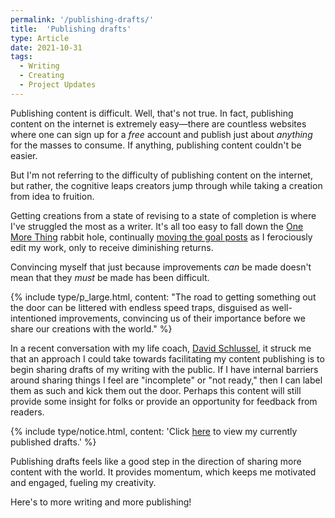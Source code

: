 ```yaml
---
permalink: '/publishing-drafts/'
title:  'Publishing drafts'
type: Article
date: 2021-10-31
tags:
  - Writing
  - Creating
  - Project Updates
---
```


Publishing content is difficult. Well, that's not true. In fact, publishing content on the internet is extremely easy—there are countless websites where one can sign up for a _free_ account and publish just about _anything_ for the masses to consume. If anything, publishing content couldn't be easier.   

But I'm not referring to the difficulty of publishing content on the internet, but rather, the cognitive leaps creators jump through while taking a creation from idea to fruition.  

Getting creations from a state of revising to a state of completion is where I've struggled the most as a writer. It's all too easy to fall down the [One More Thing](/one-more-thing) rabbit hole, continually [moving the goal posts](https://en.wikipedia.org/wiki/Moving_the_goalposts) as I ferociously edit my work, only to receive diminishing returns.

Convincing myself that just because improvements _can_ be made doesn't mean that they _must_ be made has been difficult.

{% include type/p_large.html, content: "The road to getting something out the door can be littered with endless speed traps, disguised as well-intentioned improvements, convincing us of their importance before we share our creations with the world." %}

In a recent conversation with my life coach, [David Schlussel](https://yogilifecoach.com/), it struck me that an approach I could take towards facilitating my content publishing is to begin sharing drafts of my writing with the public. If I have internal barriers around sharing things I feel are "incomplete" or "not ready," then I can label them as such and kick them out the door. Perhaps this content will still provide some insight for folks or provide an opportunity for feedback from readers.

{% include type/notice.html, content: 'Click <a href="https://keenanpayne.com/type/drafts">here</a> to view my currently published drafts.' %}

Publishing drafts feels like a good step in the direction of sharing more content with the world. It provides momentum, which keeps me motivated and engaged, fueling my creativity.

Here's to more writing and more publishing!